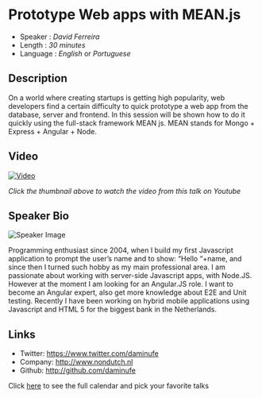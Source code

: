 Prototype Web apps with MEAN.js
========================

* Speaker   : *David Ferreira*
* Length    : *30 minutes*
* Language  : *English* or *Portuguese*

Description
-----------

On a world where creating startups is getting high popularity, web developers find a certain difficulty to quick prototype a web app from the database, server and frontend. In this session will be shown how to do it quickly using the full-stack framework MEAN js. MEAN stands for Mongo + Express + Angular + Node.

Video
-----

[![Video](https://img.youtube.com/vi/w71R_8KCzg0/maxresdefault.jpg)](https://www.youtube.com/watch?v=w71R_8KCzg0)

_Click the thumbnail above to watch the video from this talk on Youtube_

Speaker Bio
-----------

![Speaker Image](https://avatars2.githubusercontent.com/u/4832774?v=3&s=400)

Programming enthusiast since 2004, when I build my first Javascript application to prompt the user’s name and to show: “Hello “+name, and since then I turned such hobby as my main professional area. I am passionate about working with server-side Javascript apps, with Node.JS. However at the moment I am looking for an Angular.JS role. I want to become an Angular expert, also get more knowledge about E2E and Unit testing. Recently I have been working on hybrid mobile applications using Javascript and HTML 5 for the biggest bank in the Netherlands.

Links
-----

* Twitter: https://www.twitter.com/daminufe
* Company: http://www.nondutch.nl
* Github: http://github.com/daminufe

Click [here][1] to see the full calendar and pick your favorite talks

[1]: https://pixels.camp/schedule/

